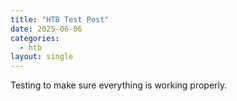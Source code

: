 ```yaml
---
title: "HTB Test Post"
date: 2025-06-06
categories:
  - htb               
layout: single
---
```

Testing to make sure everything is working properly.
